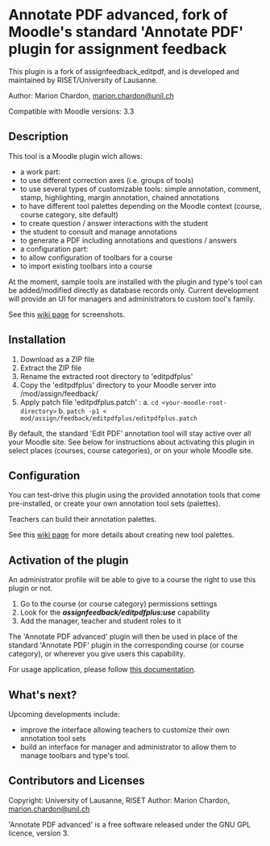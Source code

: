 # Annotate PDF advanced, fork of Moodle's standard 'Annotate PDF' plugin for assignment feedback

This plugin is a fork of assignfeedback_editpdf, and is developed and maintained by RISET/University of Lausanne.

Author: Marion Chardon, <marion.chardon@unil.ch>

Compatible with Moodle versions: 3.3

## Description

This tool is a Moodle plugin wich allows:

 - a work part:
  - to use different correction axes (i.e. groups of tools)
  - to use several types of customizable tools: simple annotation, comment, stamp, highlighting, margin annotation, chained annotations
  - to have different tool palettes depending on the Moodle context (course, course category, site default)
  - to create question / answer interactions with the student
  - the student to consult and manage annotations
  - to generate a PDF including annotations and questions / answers
 - a configuration part:
  - to allow configuration of toolbars for a course
  - to import existing toolbars into a course

At the moment, sample tools are installed with the plugin and type's tool can be added/modified directly as database records only. Current development will provide an UI for managers and administrators to custom tool's family.

See this <a href="https://gitlabriset.unil.ch/Marion.Chardon/editpdfplus/wikis/home">wiki page</a> for screenshots.


## Installation

 1. Download as a ZIP file
 2. Extract the ZIP file
 3. Rename the extracted root directory to 'editpdfplus'
 4. Copy the 'editpdfplus' directory to your Moodle server into <your-moodle-root-directory>/mod/assign/feedback/
 5. Apply patch file 'editpdfplus.patch' :
    a. `cd <your-moodle-root-directory>`
    b. `patch -p1 < mod/assign/feedback/editpdfplus/editpdfplus.patch`

By default, the standard 'Edit PDF' annotation tool will stay active over all your Moodle site. See below for instructions about activating this plugin in select places (courses, course categories), or on your whole Moodle site.


## Configuration

You can test-drive this plugin using the provided annotation tools that come pre-installed, or create your own annotation tool sets (palettes).

Teachers can build their annotation palettes. 

See this <a href="https://gitlabriset.unil.ch/Marion.Chardon/editpdfplus/wikis/configuration">wiki page</a> for more details about creating new tool palettes.


## Activation of the plugin

An administrator profile will be able to give to a course the right to use this plugin or not.

 1. Go to the course (or course category) permissions settings
 2. Look for the ***assignfeedback/editpdfplus:use*** capability
 3. Add the manager, teacher and student roles to it

The 'Annotate PDF advanced' plugin will then be used in place of the standard 'Annotate PDF' plugin in the corresponding course (or course category), or wherever you give users this capability.

For usage application, please follow <a href="https://gitlabriset.unil.ch/Marion.Chardon/editpdfplus/wikis/user-guide">this documentation</a>.


## What's next?

Upcoming developments include:
 - improve the interface allowing teachers to customize their own annotation tool sets
 - build an interface for manager and administrator to allow them to manage toolbars and type's tool.


## Contributors and Licenses

Copyright: University of Lausanne, RISET
Author: Marion Chardon, <marion.chardon@unil.ch>

'Annotate PDF advanced' is a free software released under the GNU GPL licence, version 3.

